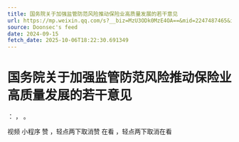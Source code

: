 ```yaml
---
title: 国务院关于加强监管防范风险推动保险业高质量发展的若干意见
url: https://mp.weixin.qq.com/s?__biz=MzU3ODk0MzE4OA==&mid=2247487465&idx=1&sn=5e303be213d794eb16cdefe62e8f385d
source: Doonsec's feed
date: 2024-09-15
fetch_date: 2025-10-06T18:22:30.691349
---
```


# 国务院关于加强监管防范风险推动保险业高质量发展的若干意见

：
，
。

视频
小程序
赞
，轻点两下取消赞
在看
，轻点两下取消在看